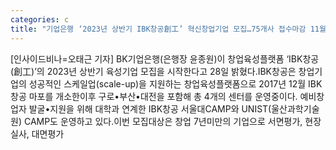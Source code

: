 ```yaml
---
categories: c
title: "기업은행 ‘2023년 상반기 IBK창공創工’ 혁신창업기업 모집…75개사 접수마감 11월2일"
---
```

[인사이드비나=오태근 기자] BK기업은행(은행장 윤종원)이 창업육성플랫폼 ‘IBK창공(創工)’의 2023년 상반기 육성기업 모집을 시작한다고 28일 밝혔다.IBK창공은 창업기업의 성공적인 스케일업(scale-up)을 지원하는 창업육성플랫폼으로 2017년 12월 IBK창공 마포를 개소한이후 구로•부산•대전을 포함해 총 4개의 센터를 운영중이다. 예비창업자 발굴•지원을 위해 대학과 연계한 IBK창공 서울대CAMP와 UNIST(울산과학기술원) CAMP도 운영하고 있다.이번 모집대상은 창업 7년미만의 기업으로 서면평가, 현장실사, 대면평가